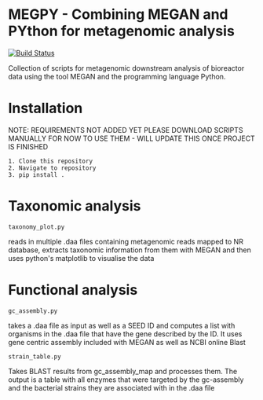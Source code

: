 # MEGPY - Combining MEGAN and PYthon for metagenomic analysis 

[![Build Status](https://travis-ci.com/lucass122/METAMAP.svg?branch=master)](https://travis-ci.com/lucass122/METAMAP)

Collection of scripts for metagenomic downstream analysis of bioreactor data using the tool MEGAN and the programming language Python.

# Installation

NOTE: REQUIREMENTS NOT ADDED YET PLEASE DOWNLOAD SCRIPTS MANUALLY FOR NOW TO USE THEM - WILL UPDATE THIS ONCE PROJECT IS FINISHED

```
1. Clone this repository
2. Navigate to repository
3. pip install .
```

# Taxonomic analysis

```
taxonomy_plot.py
```

reads in multiple .daa files containing metagenomic reads mapped to NR database, extracts taxonomic information from them with MEGAN and then uses python's matplotlib to visualise the data

# Functional analysis


```
gc_assembly.py
```

takes a .daa file as input as well as a SEED ID and computes a list with organisms in the .daa file that have the gene described by the ID. It uses gene centric assembly included with MEGAN as well as NCBI online Blast


```
strain_table.py
```

Takes BLAST results from gc_assembly_map and processes them. The output is a table with all enzymes that were targeted by the gc-assembly and the bacterial strains they are associated with in the .daa file
